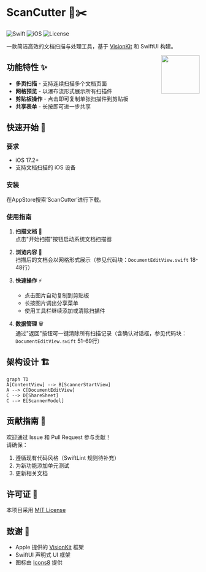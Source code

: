 # ScanCutter 📄✂️

![Swift](https://img.shields.io/badge/Swift-5.7-orange.svg)
![iOS](https://img.shields.io/badge/iOS-17.2+-blue.svg)
![License](https://img.shields.io/badge/License-MIT-lightgrey.svg)

一款简洁高效的文档扫描与处理工具，基于 [VisionKit](https://developer.apple.com/documentation/visionkit) 和 SwiftUI 构建。

<img src="https://img.icons8.com/ios/100/000000/document-scanner.png" width="100" align="right">

## 功能特性 ✨

- **多页扫描** - 支持连续扫描多个文档页面
- **网格预览** - 以瀑布流形式展示所有扫描件
- **剪贴板操作** - 点击即可复制单张扫描件到剪贴板
- **共享表单** - 长按即可进一步共享

## 快速开始 🚀

### 要求
- iOS 17.2+
- 支持文档扫描的 iOS 设备

### 安装
在AppStore搜索‘ScanCutter’进行下载。

### 使用指南
1. **扫描文档** 📸  
   点击"开始扫描"按钮启动系统文档扫描器

2. **浏览内容** 👀  
   扫描后的文档会以网格形式展示（参见代码块：`DocumentEditView.swift` 18-48行）

3. **快速操作** ⚡  
   - 点击图片自动复制到剪贴板
   - 长按图片调出分享菜单
   - 使用工具栏继续添加或清除扫描件

4. **数据管理** 🗑️  
   通过"返回"按钮可一键清除所有扫描记录（含确认对话框，参见代码块：`DocumentEditView.swift` 51-69行）

## 架构设计 🏗️

```mermaid
graph TD
A[ContentView] --> B[ScannerStartView]
A --> C[DocumentEditView]
C --> D[ShareSheet]
C --> E[ScannerModel]
```

## 贡献指南 🤝

欢迎通过 Issue 和 Pull Request 参与贡献！  
请确保：
1. 遵循现有代码风格（SwiftLint 规则待补充）
2. 为新功能添加单元测试
3. 更新相关文档

## 许可证 📜

本项目采用 [MIT License](LICENSE)

## 致谢 🙏

- Apple 提供的 [VisionKit](https://developer.apple.com/documentation/visionkit) 框架
- SwiftUI 声明式 UI 框架
- 图标由 [Icons8](https://icons8.com) 提供
